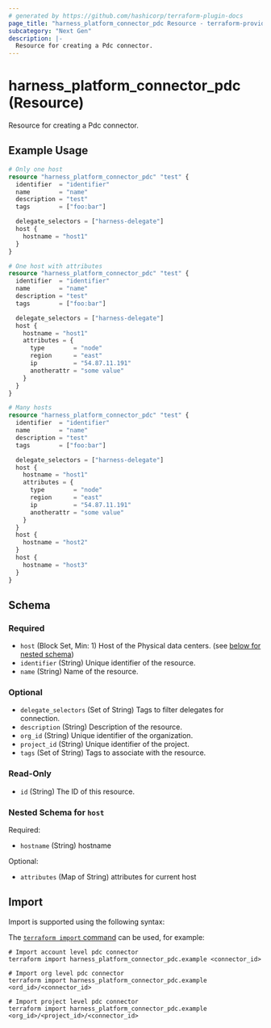 ```yaml
---
# generated by https://github.com/hashicorp/terraform-plugin-docs
page_title: "harness_platform_connector_pdc Resource - terraform-provider-harness"
subcategory: "Next Gen"
description: |-
  Resource for creating a Pdc connector.
---
```


# harness_platform_connector_pdc (Resource)

Resource for creating a Pdc connector.

## Example Usage

```terraform
# Only one host
resource "harness_platform_connector_pdc" "test" {
  identifier  = "identifier"
  name        = "name"
  description = "test"
  tags        = ["foo:bar"]

  delegate_selectors = ["harness-delegate"]
  host {
    hostname = "host1"
  }
}

# One host with attributes
resource "harness_platform_connector_pdc" "test" {
  identifier  = "identifier"
  name        = "name"
  description = "test"
  tags        = ["foo:bar"]

  delegate_selectors = ["harness-delegate"]
  host {
    hostname = "host1"
    attributes = {
      type        = "node"
      region      = "east"
      ip          = "54.87.11.191"
      anotherattr = "some value"
    }
  }
}

# Many hosts
resource "harness_platform_connector_pdc" "test" {
  identifier  = "identifier"
  name        = "name"
  description = "test"
  tags        = ["foo:bar"]

  delegate_selectors = ["harness-delegate"]
  host {
    hostname = "host1"
    attributes = {
      type        = "node"
      region      = "east"
      ip          = "54.87.11.191"
      anotherattr = "some value"
    }
  }
  host {
    hostname = "host2"
  }
  host {
    hostname = "host3"
  }
}
```

<!-- schema generated by tfplugindocs -->
## Schema

### Required

- `host` (Block Set, Min: 1) Host of the Physical data centers. (see [below for nested schema](#nestedblock--host))
- `identifier` (String) Unique identifier of the resource.
- `name` (String) Name of the resource.

### Optional

- `delegate_selectors` (Set of String) Tags to filter delegates for connection.
- `description` (String) Description of the resource.
- `org_id` (String) Unique identifier of the organization.
- `project_id` (String) Unique identifier of the project.
- `tags` (Set of String) Tags to associate with the resource.

### Read-Only

- `id` (String) The ID of this resource.

<a id="nestedblock--host"></a>
### Nested Schema for `host`

Required:

- `hostname` (String) hostname

Optional:

- `attributes` (Map of String) attributes for current host

## Import

Import is supported using the following syntax:

The [`terraform import` command](https://developer.hashicorp.com/terraform/cli/commands/import) can be used, for example:

```shell
# Import account level pdc connector 
terraform import harness_platform_connector_pdc.example <connector_id>

# Import org level pdc connector 
terraform import harness_platform_connector_pdc.example <ord_id>/<connector_id>

# Import project level pdc connector 
terraform import harness_platform_connector_pdc.example <org_id>/<project_id>/<connector_id>
```
